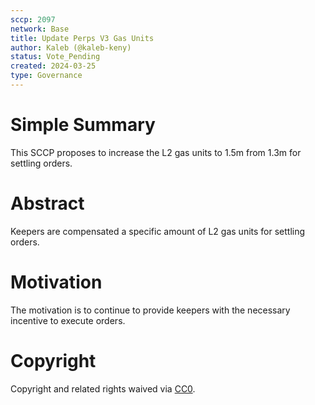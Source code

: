 ```yaml
---
sccp: 2097
network: Base
title: Update Perps V3 Gas Units
author: Kaleb (@kaleb-keny)
status: Vote_Pending
created: 2024-03-25
type: Governance
---
```


# Simple Summary

This SCCP proposes to increase the L2 gas units to 1.5m from 1.3m for settling orders.


# Abstract

Keepers are compensated a specific amount of L2 gas units for settling orders.

# Motivation

The motivation is to continue to provide keepers with the necessary incentive to execute orders. 

# Copyright

Copyright and related rights waived via [CC0](https://creativecommons.org/publicdomain/zero/1.0/).


